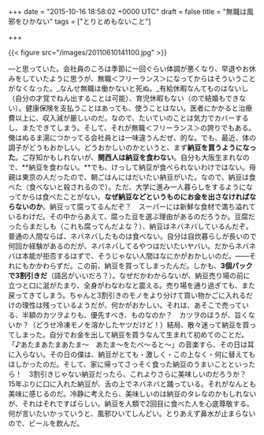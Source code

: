 
+++
date = "2015-10-16 18:58:02 +0000 UTC"
draft = false
title = "無職は風邪をひかない"
tags = ["とりとめもないこと"]

+++


{{< figure src="/images/20110610141100.jpg"  >}}

―と思っていた。会社員のころは季節に一回ぐらい体調が悪くなり、早退やお休みをしていたように思うが、無職＜フリーランス＞になってからはそういうことがなくなった。_なんせ無職は働かないと死ぬ。_有給休暇なんてものはないし（自分の才覚でねん出することは可能）、育児休暇もない（ので結婚もできない）。健康保険を支払うことはあっても、使うことはない。医者にかかると治療費以上に、収入減が厳しいのだ。なので、たいていのことは気力でカバーするし、またできてしまう。そして、それが無職＜フリーランス＞の誇りでもある。俺はぬるま湯につかってる会社員とは一味違うんだぜ、的な。でも、最近、体の調子がどうもおかしい。どうおかしいのかというと、まず**納豆を買うようになった**。ご存知かもしれないが、**関西人は納豆を食わない**。自分も大阪生まれなので、**納豆を食わない。**でも、けっして納豆が食べられないわけではない。母親は東京の人だったので、朝ごはんにはだいたい納豆がいた。なので、納豆は食べた（食べないと殺されるので）。ただ、大学に進み一人暮らしをするようになってからは食べたことがない。**なぜ納豆などというものにお金を出さなければならないのか**。納豆って腐ってるんだぞ？　スーパーには新鮮な食材で満ち溢れているわけだ。その中からあえて、腐った豆を選ぶ理由があるのだろうか。豆腐だったらまだしも（これも腐ってんだよな？）、納豆はネバネバしているんだぞ。普通の人間ならば、ネバネバしたものは食べない。自分は自炊暮らしが長いので何回か経験があるのだが、ネバネバしてるやつはだいたいヤバい。だからネバネバは本能が拒否するはずで、そうじゃない人間はなにかがおかしいのだ。――それにもかかわらずだ。この前、納豆を買ってしまったんだ。しかも、**3個パックで3割引きだ**（語呂がいいだろ？）。なぜだかわからないが、納豆売り場の前に立つと口に涎がたまり、全身がわなわなと震える。売り場を通り過ぎても、また戻ってきてしまう。ちゃんと3割引きのモノをより分けて買い物かごに入れるだけの理性は残っているようだが、何かがおかしい。それは、あそこで売っている、半額のカツヲよりも、優先すべき、ものなのか？　カツヲのほうが、旨くないか？（どうせ冷凍モノを溶かしたヤツだけど！）結局、散々迷って納豆を買ってしまった。自分でお金を出して納豆を買うなんて生まれて初めてのことだ。「♪あたまあたまあたま～　あたま～をたべ～ると～」の音楽すら、その日は耳に入らない。その日の僕は、納豆がとても・激しく・この上なく・何に替えてもほしかったのだ。そして、家に帰ってさっそく食った納豆のうまいことといったら！　3割引きじゃない納豆だったら、これよりさらに美味しいのだろうか？　15年ぶりに口に入れた納豆が、舌の上でネバネバと踊っている。それがなんとも美味に感じるのだ。冷静に考えたら、美味しいのは納豆のタレなのかもしれないが、それはそれですばらしい。納豆を人類で2回目に食べた人を心底尊敬する。何が言いたいかっていうと、風邪ひいてしんどい。とりあえず鼻水が止まらないので、ビールを飲んだ。


